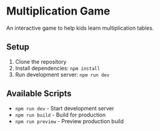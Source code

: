 # Multiplication Game

An interactive game to help kids learn multiplication tables.

## Setup

1. Clone the repository
2. Install dependencies: `npm install`
3. Run development server: `npm run dev`

## Available Scripts

- `npm run dev` - Start development server
- `npm run build` - Build for production
- `npm run preview` - Preview production build